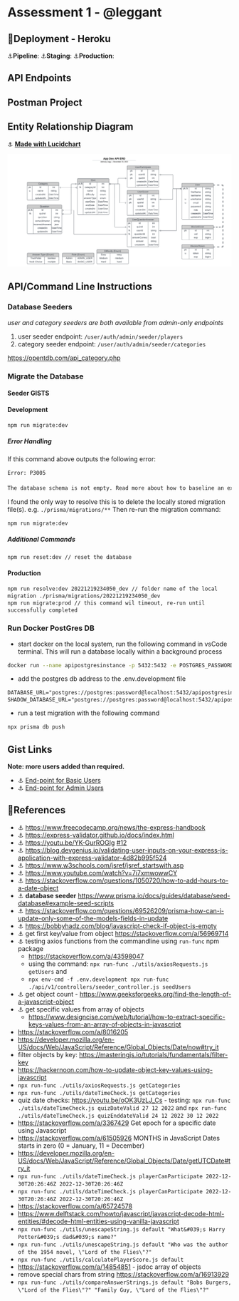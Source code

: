 # Assessment 1 - @leggant
## :rocket:Deployment - Heroku 
:anchor:__Pipeline__: 
:anchor:__Staging__: 
:anchor:__Production__: 
## API Endpoints
## Postman Project
## Entity Relationship Diagram
:anchor: __[Made with Lucidchart](https://lucid.app/lucidchart/d03c09c4-e9c0-4f14-bf42-dceaf7a4e0d8/edit?viewport_loc=-354%2C156%2C3162%2C1102%2C0_0&invitationId=inv_c9acfca4-7f84-4762-87a2-5b0f96bca0ea)__
<p>
  <img src="./docs/imgs/App_Dev_API_ERD.png" width="850" title="hover text">
</p>

## API/Command Line Instructions

### Database Seeders
_user and category seeders are both available from admin-only endpoints_
1. user seeder endpoint: `/user/auth/admin/seeder/players`
2. category seeder endpoint: `/user/auth/admin/seeder/categories`

https://opentdb.com/api_category.php

### Migrate the Database
#### Seeder GISTS
#### Development
```node
npm run migrate:dev
```
##### Error Handling
If this command above outputs the following error:
```bash
Error: P3005

The database schema is not empty. Read more about how to baseline an existing production database: https://pris.ly/d/migrate-baseline
```
I found the only way to resolve this is to delete the locally stored migration file(s). e.g. `./prisma/migrations/**`
Then re-run the migration command:
```node
npm run migrate:dev
```
##### Additional Commands
```node
npm run reset:dev // reset the database
```
#### Production
```node
npm run resolve:dev 20221219234050_dev // folder name of the local migration ./prisma/migrations/20221219234050_dev
npm run migrate:prod // this command wil timeout, re-run until successfully completed
```
### Run Docker PostGres DB
- start docker on the local system, run the following command in vsCode terminal. This will run a database locally within a background process
```bash
docker run --name apipostgresinstance -p 5432:5432 -e POSTGRES_PASSWORD=password -d postgres
```
- add the postgres db address to the .env.development file
```plaintext
DATABASE_URL="postgres://postgres:password@localhost:5432/apipostgresinstance"
SHADOW_DATABASE_URL="postgres://postgres:password@localhost:5432/apipostgresinstance"
```
- run a test migration with the following command
```bash
npx prisma db push
```

## Gist Links
__Note: more users added than required.__
- :anchor: [End-point for Basic Users](https://gist.github.com/leggant/0bba24ff5402123c0a1301df853c5541)
- :anchor: [End-point for Admin Users](https://gist.github.com/leggant/55140b7528dae48661395db873568dfe)
## :bookmark_tabs:References 	
- :anchor: https://www.freecodecamp.org/news/the-express-handbook
- :anchor: https://express-validator.github.io/docs/index.html
- :anchor: https://youtu.be/YK-GurROGIg [#12](https://github.com/otago-polytechnic-bit-courses/assessment-1-node-js-restful-api-leggant/issues/12)
- :anchor: https://blog.devgenius.io/validating-user-inputs-on-your-express-js-application-with-express-validator-4d82b995f524
- :anchor: https://www.w3schools.com/jsref/jsref_startswith.asp
- :anchor: https://www.youtube.com/watch?v=7i7xmwowwCY
- :anchor: https://stackoverflow.com/questions/1050720/how-to-add-hours-to-a-date-object
- :anchor: __database seeder__ https://www.prisma.io/docs/guides/database/seed-database#example-seed-scripts
- :anchor: https://stackoverflow.com/questions/69526209/prisma-how-can-i-update-only-some-of-the-models-fields-in-update
- :anchor: https://bobbyhadz.com/blog/javascript-check-if-object-is-empty
- :anchor: get first key/value from object https://stackoverflow.com/a/56969714
- :anchor: testing axios functions from the commandline using `run-func` npm package 
  - https://stackoverflow.com/a/43598047 
  - using the command: `npx run-func ./utils/axiosRequests.js getUsers` and 
  - `npx env-cmd -f .env.development npx run-func ./api/v1/controllers/seeder_controller.js seedUsers`
- :anchor: get object count - https://www.geeksforgeeks.org/find-the-length-of-a-javascript-object
- :anchor: get specific values from array of objects
  - https://www.designcise.com/web/tutorial/how-to-extract-specific-keys-values-from-an-array-of-objects-in-javascript
- https://stackoverflow.com/a/8016205
- https://developer.mozilla.org/en-US/docs/Web/JavaScript/Reference/Global_Objects/Date/now#try_it
- filter objects by key: https://masteringjs.io/tutorials/fundamentals/filter-key
- https://hackernoon.com/how-to-update-object-key-values-using-javascript
- `npx run-func ./utils/axiosRequests.js getCategories`
- `npx run-func ./utils/dateTimeCheck.js getCategories`
- quiz date checks: https://youtu.be/oOK3UzLJ_Cs - testing: `npx run-func ./utils/dateTimeCheck.js quizDateValid 27 12 2022` and `npx run-func ./utils/dateTimeCheck.js quizEnddateValid 24 12 2022 30 12 2022`
- https://stackoverflow.com/a/3367429 Get epoch for a specific date using Javascript
- https://stackoverflow.com/a/61505926 MONTHS in JavaScript Dates starts in zero (0 = January, 11 = December)
- https://developer.mozilla.org/en-US/docs/Web/JavaScript/Reference/Global_Objects/Date/getUTCDate#try_it
- `npx run-func ./utils/dateTimeCheck.js playerCanParticipate 2022-12-30T20:26:46Z 2022-12-30T20:26:46Z`
- `npx run-func ./utils/dateTimeCheck.js playerCanParticipate 2022-12-30T20:26:46Z 2022-12-30T20:26:46Z`
- https://stackoverflow.com/a/65724578 
- https://www.delftstack.com/howto/javascript/javascript-decode-html-entities/#decode-html-entities-using-vanilla-javascript
- `npx run-func ./utils/unescapeString.js default "What&#039;s Harry Potter&#039;s dad&#039;s name?"` 
- `npx run-func ./utils/unescapeString.js default "Who was the author of the 1954 novel, \"Lord of the Flies\"?"`
- `npx run-func ./utils/calculatePlayerScore.js default`
- https://stackoverflow.com/a/14854851 - jsdoc array of objects
- remove special chars from string https://stackoverflow.com/a/16913929
- `npx run-func ./utils/compareAnswerStrings.js default "Bobs Burgers, \"Lord of the Flies\"?" "Family Guy, \"Lord of the Flies\"?"`